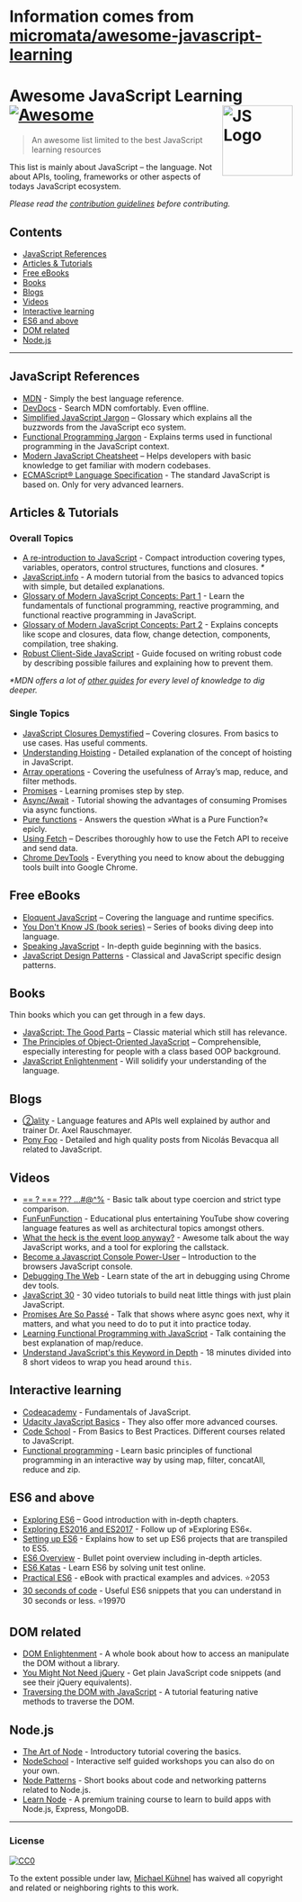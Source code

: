# Information comes from [micromata/awesome-javascript-learning](https://github.com/micromata/awesome-javascript-learning)
# Awesome JavaScript Learning [![Awesome](https://awesome.re/badge.svg)](https://awesome.re) <img src="https://cdn.rawgit.com/voodootikigod/logo.js/master/js.svg" width="125" align="right" alt="JS Logo">

> An awesome list limited to the best JavaScript learning resources

This list is mainly about JavaScript – the language. Not about APIs, tooling, frameworks or other aspects of todays JavaScript ecosystem.

*Please read the [contribution guidelines](.github/contributing.md) before contributing.*

## Contents

<!-- Run `npm run toc` to generate the TOC -->
<!-- toc -->

- [JavaScript References](#javascript-references)
- [Articles & Tutorials](#articles--tutorials)
- [Free eBooks](#free-ebooks)
- [Books](#books)
- [Blogs](#blogs)
- [Videos](#videos)
- [Interactive learning](#interactive-learning)
- [ES6 and above](#es6-and-above)
- [DOM related](#dom-related)
- [Node.js](#nodejs)

<!-- tocstop -->

---

## JavaScript References

- [MDN](https://developer.mozilla.org/docs/Web/JavaScript/Reference) - Simply the best language reference.
- [DevDocs](http://devdocs.io/javascript) - Search MDN comfortably. Even offline.
- [Simplified JavaScript Jargon](http://jargon.js.org) – Glossary which explains all the buzzwords from the JavaScript eco system.
- [Functional Programming Jargon](https://functional.works-hub.com/blog/Functional-Programming-Jargon) - Explains terms used in functional programming in the JavaScript context.
- [Modern JavaScript Cheatsheet](https://github.com/mbeaudru/modern-js-cheatsheet) – Helps developers with basic knowledge to get familiar with modern codebases.
- [ECMAScript® Language Specification](http://ecma-international.org/publications/standards/Ecma-262.htm) - The standard JavaScript is based on. Only for very advanced learners.

## Articles & Tutorials

### Overall Topics

- [A re-introduction to JavaScript](https://developer.mozilla.org/en-US/docs/Web/JavaScript/A_re-introduction_to_JavaScript) - Compact introduction covering types, variables, operators, control structures, functions and closures. *\**
- [JavaScript.info](http://javascript.info) - A modern tutorial from the basics to advanced topics with simple, but detailed explanations.
- [Glossary of Modern JavaScript Concepts: Part 1](https://auth0.com/blog/glossary-of-modern-javascript-concepts/) - Learn the fundamentals of functional programming, reactive programming, and functional reactive programming in JavaScript.
- [Glossary of Modern JavaScript Concepts: Part 2](https://auth0.com/blog/glossary-of-modern-javascript-concepts-part-2/) -  Explains concepts like scope and closures, data flow, change detection, components, compilation, tree shaking.
- [Robust Client-Side JavaScript](https://molily.de/robust-javascript/) - Guide focused on writing robust code by describing possible failures and explaining how to prevent them.

*\*MDN offers a lot of [other guides](https://developer.mozilla.org/en-US/docs/Web/JavaScript/Guide) for every level of knowledge to dig deeper.*

### Single Topics

- [JavaScript Closures Demystified](https://www.sitepoint.com/javascript-closures-demystified/) – Covering closures. From basics to use cases. Has useful comments.
- [Understanding Hoisting](https://scotch.io/tutorials/understanding-hoisting-in-javascript) - Detailed explanation of the concept of hoisting in JavaScript.
- [Array operations](https://danmartensen.svbtle.com/javascripts-map-reduce-and-filter) - Covering the usefulness of Array’s map, reduce, and filter methods.
- [Promises](http://www.sohamkamani.com/blog/2016/08/28/incremenal-tutorial-to-promises/) - Learning promises step by step.
- [Async/Await](https://hackernoon.com/6-reasons-why-javascripts-async-await-blows-promises-away-tutorial-c7ec10518dd9) - Tutorial showing the advantages of consuming Promises via async functions.
- [Pure functions](https://medium.com/javascript-scene/master-the-javascript-interview-what-is-a-pure-function-d1c076bec976) - Answers the question »What is a Pure Function?« epicly.
- [Using Fetch](https://developer.mozilla.org/en-US/docs/Web/API/Fetch_API/Using_Fetch) – Describes thoroughly how to use the Fetch API to receive and send data. 
- [Chrome DevTools](https://developers.google.com/web/tools/chrome-devtools/) - Everything you need to know about the debugging tools built into Google Chrome.

## Free eBooks

- [Eloquent JavaScript](http://eloquentjavascript.net) – Covering the language and runtime specifics.
- [You Don't Know JS (book series)](https://github.com/getify/You-Dont-Know-JS) – Series of books diving deep into language.
- [Speaking JavaScript](http://speakingjs.com) - In-depth guide beginning with the basics.
- [JavaScript Design Patterns](http://addyosmani.com/resources/essentialjsdesignpatterns/book/) - Classical and JavaScript specific design patterns.

## Books

Thin books which you can get through in a few days.

- [JavaScript: The Good Parts](http://shop.oreilly.com/product/9780596517748.do) – Classic material which still has relevance.
- [The Principles of Object-Oriented JavaScript](https://www.nostarch.com/oojs) – Comprehensible, especially interesting for people with a class based OOP background.
- [JavaScript Enlightenment](http://shop.oreilly.com/product/0636920027713.do) - Will solidify your understanding of the language.

## Blogs
- [②ality](http://www.2ality.com) - Language features and APIs well explained by author and trainer Dr. Axel Rauschmayer.
- [Pony Foo](https://ponyfoo.com) - Detailed and high quality posts from Nicolás Bevacqua all related to JavaScript.

## Videos

- [== ? === ??? ...#@^%](https://www.youtube.com/watch?v=qGyqzN0bjhc) - Basic talk about type coercion and strict type comparison.
- [FunFunFunction](https://www.youtube.com/channel/UCO1cgjhGzsSYb1rsB4bFe4Q) - Educational plus entertaining YouTube show covering language features as well as architectural topics amongst others. 
- [What the heck is the event loop anyway?](http://latentflip.com/loupe/?code=JC5vbignYnV0dG9uJywgJ2NsaWNrJywgZnVuY3Rpb24gb25DbGljaygpIHsKICAgIHNldFRpbWVvdXQoZnVuY3Rpb24gdGltZXIoKSB7CiAgICAgICAgY29uc29sZS5sb2coJ1lvdSBjbGlja2VkIHRoZSBidXR0b24hJyk7ICAgIAogICAgfSwgMjAwMCk7Cn0pOwoKY29uc29sZS5sb2coIkhpISIpOwoKc2V0VGltZW91dChmdW5jdGlvbiB0aW1lb3V0KCkgewogICAgY29uc29sZS5sb2coIkNsaWNrIHRoZSBidXR0b24hIik7Cn0sIDUwMDApOwoKY29uc29sZS5sb2coIldlbGNvbWUgdG8gbG91cGUuIik7!!!PGJ1dHRvbj5DbGljayBtZSE8L2J1dHRvbj4%3D) - Awesome talk about the way JavaScript works, and a tool for exploring the callstack.
- [Become a Javascript Console Power-User](https://www.youtube.com/watch?v=4mf_yNLlgic) – Introduction to the browsers JavaScript console.
- [Debugging The Web](https://www.youtube.com/watch?v=HF1luRD4Qmk) - Learn state of the art in debugging using Chrome dev tools.
- [JavaScript 30](https://javascript30.com) - 30 video tutorials to build neat little things with just plain JavaScript.
- [Promises Are So Passé](https://vimeo.com/181328943) - Talk that shows where async goes next, why it matters, and what you need to do to put it into practice today.
- [Learning Functional Programming with JavaScript](https://www.youtube.com/watch?v=e-5obm1G_FY) - Talk containing the best explanation of map/reduce.
- [Understand JavaScript's this Keyword in Depth](https://egghead.io/courses/understand-javascript-s-this-keyword-in-depth) - 18 minutes divided into 8 short videos to wrap you head around `this`.

## Interactive learning
- [Codeacademy](https://www.codecademy.com/learn/javascript) - Fundamentals of JavaScript.
- [Udacity JavaScript Basics](https://www.udacity.com/course/javascript-basics--ud804) - They also offer more advanced courses.
- [Code School](https://www.codeschool.com/learn/javascript) - From Basics to Best Practices. Different courses related to JavaScript.
- [Functional programming](http://reactivex.io/learnrx/) - Learn basic principles of functional programming in an interactive way by using map, filter, concatAll, reduce and zip.

## ES6 and above

- [Exploring ES6](http://exploringjs.com/es6.html) – Good introduction with in-depth chapters.
- [Exploring ES2016 and ES2017](http://exploringjs.com/es2016-es2017.html) - Follow up of »Exploring ES6«.
- [Setting up ES6](http://exploringjs.com/setting-up-es6.html) - Explains how to set up ES6 projects that are transpiled to ES5.
- [ES6 Overview](https://ponyfoo.com/articles/es6) - Bullet point overview including in-depth articles.
- [ES6 Katas](http://es6katas.org) - Learn ES6 by solving unit test online.
- [Practical ES6](https://github.com/mjavascript/practical-es6) - eBook with practical examples and advices. :star:2053
- [30 seconds of code](https://github.com/Chalarangelo/30-seconds-of-code) - Useful ES6 snippets that you can understand in 30 seconds or less. :star:19970

## DOM related

- [DOM Enlightenment](http://domenlightenment.com) - A whole book about how to access an manipulate the DOM without a library.
- [You Might Not Need jQuery](http://youmightnotneedjquery.com) - Get plain JavaScript code snippets (and see their jQuery equivalents).
- [Traversing the DOM with JavaScript](https://zellwk.com/blog/dom-traversals/) - A tutorial featuring native methods to traverse the DOM.


## Node.js

- [The Art of Node](https://github.com/maxogden/art-of-node#readme) - Introductory tutorial covering the basics. 
- [NodeSchool](https://nodeschool.io) - Interactive self guided workshops you can also do on your own.
- [Node Patterns](http://nodepatternsbooks.com) - Short books about code and networking patterns related to Node.js.
- [Learn Node](https://learnnode.com) - A premium training course to learn to build apps with Node.js, Express, MongoDB.

---

### License

[![CC0](http://mirrors.creativecommons.org/presskit/buttons/88x31/svg/cc-zero.svg)](https://creativecommons.org/publicdomain/zero/1.0/)

To the extent possible under law, [Michael Kühnel](http://micromata.de) has waived all copyright and related or neighboring rights to this work.

